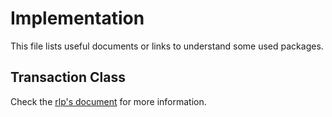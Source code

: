# Implementation

This file lists useful documents or links to understand some used packages. 

## Transaction Class

Check the [rlp's document](https://pyrlp.readthedocs.io/en/latest/tutorial.html#encoding-custom-objects) for more information.
